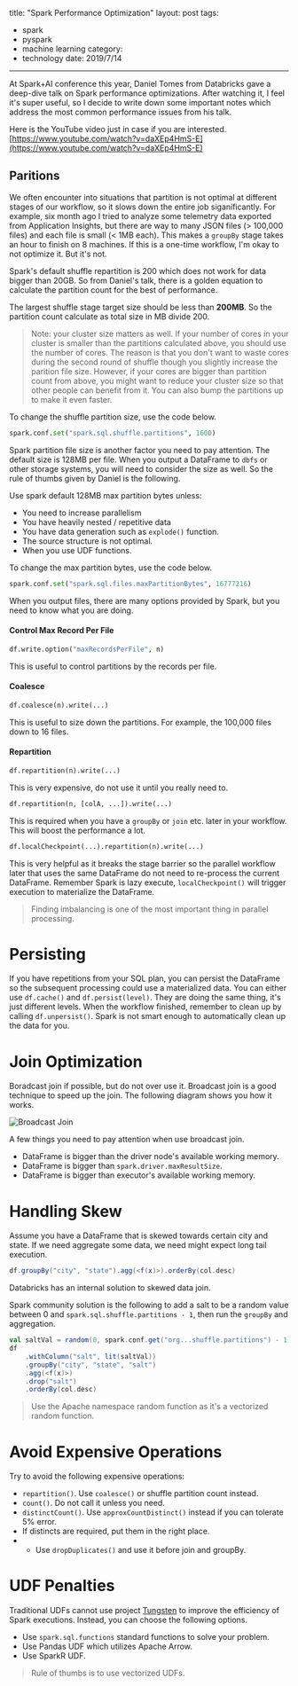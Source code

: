 title: "Spark Performance Optimization"
layout: post
tags:
  - spark
  - pyspark
  - machine learning
category:
- technology
date: 2019/7/14
---

At Spark+AI conference this year, Daniel Tomes from Databricks gave a deep-dive talk on Spark performance optimizations. After watching it, I feel it's super useful, so I decide to write down some important notes which address the most common performance issues from his talk.

Here is the YouTube video just in case if you are interested. [https://www.youtube.com/watch?v=daXEp4HmS-E](https://www.youtube.com/watch?v=daXEp4HmS-E)

## Paritions

We often encounter into situations that partition is not optimal at different stages of our workflow, so it slows down the entire job siganificantly. For example, six month ago I tried to analyze some telemetry data exported from Application Insights, but there are way to many JSON files (> 100,000 files) and each file is small (< 1MB each). This makes a `groupBy` stage takes an hour to finish on 8 machines. If this is a one-time workflow, I'm okay to not optimize it. But it's not.

Spark's default shuffle repartition is 200 which does not work for data bigger than 20GB. So from Daniel's talk, there is a golden equation to calculate the partition count for the best of performance.

The largest shuffle stage target size should be less than **200MB**. So the partition count calculate as total size in MB divide 200.

> Note: your cluster size matters as well. If your number of cores in your cluster is smaller than the partitions calculated above, you should use the number of cores. The reason is that you don't want to waste cores during the second round of shuffle though you slightly increase the parition file size. However, if your cores are bigger than partition count from above, you might want to reduce your cluster size so that other people can benefit from it. You can also bump the partitions up to make it even faster.

To change the shuffle partition size, use the code below.

```python
spark.conf.set("spark.sql.shuffle.partitions", 1600)
```

Spark partition file size is another factor you need to pay attention. The default size is 128MB per file. When you output a DataFrame to `dbfs` or other storage systems, you will need to consider the size as well. So the rule of thumbs given by Daniel is the following.

Use spark default 128MB max partition bytes unless:
- You need to increase parallelism
- You have heavily nested / repetitive data
- You have data generation such as `explode()` function.
- The source structure is not optimal.
- When you use UDF functions.

To change the max partition bytes, use the code below.

```python
spark.conf.set("spark.sql.files.maxPartitionBytes", 16777216)
```

When you output files, there are many options provided by Spark, but you need to know what you are doing.

#### Control Max Record Per File
```python
df.write.option("maxRecordsPerFile", n)
```
This is useful to control partitions by the records per file.

#### Coalesce
```python
df.coalesce(n).write(...)
```
This is useful to size down the partitions. For example, the 100,000 files down to 16 files.

#### Repartition
```python
df.repartition(n).write(...)
```
This is very expensive, do not use it until you really need to.

```python
df.repartition(n, [colA, ...]).write(...)
```
This is required when you have a `groupBy` or `join` etc. later in your workflow. This will boost the performance a lot.

```python
df.localCheckpoint(...).repartition(n).write(...)
```
This is very helpful as it breaks the stage barrier so the parallel workflow later that uses the same DataFrame do not need to re-process the current DataFrame. Remember Spark is lazy execute, `localCheckpoint()` will trigger execution to materialize the DataFrame.

> Finding imbalancing is one of the most important thing in parallel processing.

# Persisting

If you have repetitions from your SQL plan, you can persist the DataFrame so the subsequent processing could use a materialized data. You can either use `df.cache()` and `df.persist(level)`. They are doing the same thing, it's just different levels. When the workflow finished, remember to clean up by calling `df.unpersist()`. Spark is not smart enough to automatically clean up the data for you.

# Join Optimization

Boradcast join if possible, but do not over use it. Broadcast join is a good technique to speed up the join. The following diagram shows you how it works.

![Broadcast Join](https://henningkropponlinede.files.wordpress.com/2016/12/spark-broadcast.png)

A few things you need to pay attention when use broadcast join.

- DataFrame is bigger than the driver node's available working memory.
- DataFrame is bigger than `spark.driver.maxResultSize`.
- DataFrame is bigger than executor's available working memory.

# Handling Skew

Assume you have a DataFrame that is skewed towards certain city and state. If we need aggregate some data, we need might expect long tail execution.

```scala
df.groupBy("city", "state").agg(<f(x)>).orderBy(col.desc)
```

Databricks has an internal solution to skewed data join. 

Spark community solution is the following to add a salt to be a random value between 0 and `spark.sql.shuffle.partitions - 1`, then run the `groupBy` and aggregation.

```scala
val saltVal = random(0, spark.conf.get("org...shuffle.partitions") - 1)
df
    .withColumn("salt", lit(saltVal))
    .groupBy("city", "state", "salt")
    .agg(<f(x)>)
    .drop("salt")
    .orderBy(col.desc)
```

> Use the Apache namespace random function as it's a vectorized random function.

# Avoid Expensive Operations

Try to avoid the following expensive operations:
- `repartition()`. Use `coalesce()` or shuffle partition count instead.
- `count()`. Do not call it unless you need.
- `distinctCount()`. Use `approxCountDistinct()` instead if you can tolerate 5% error.
- If distincts are required, put them in the right place.
- - Use `dropDuplicates()` and use it before join and groupBy.

# UDF Penalties

Traditional UDFs cannot use project [Tungsten](https://databricks.com/blog/2015/04/28/project-tungsten-bringing-spark-closer-to-bare-metal.html) to improve the efficiency of Spark executions. Instead, you can choose the following options.

- Use `spark.sql.functions` standard functions to solve your problem.
- Use Pandas UDF which utilizes Apache Arrow.
- Use SparkR UDF.

> Rule of thumbs is to use vectorized UDFs.
